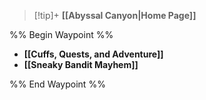 > [!tip]+ **[[Abyssal Canyon|Home Page]]**

%% Begin Waypoint %%
- **[[Cuffs, Quests, and Adventure]]**
- **[[Sneaky Bandit Mayhem]]**

%% End Waypoint %%
